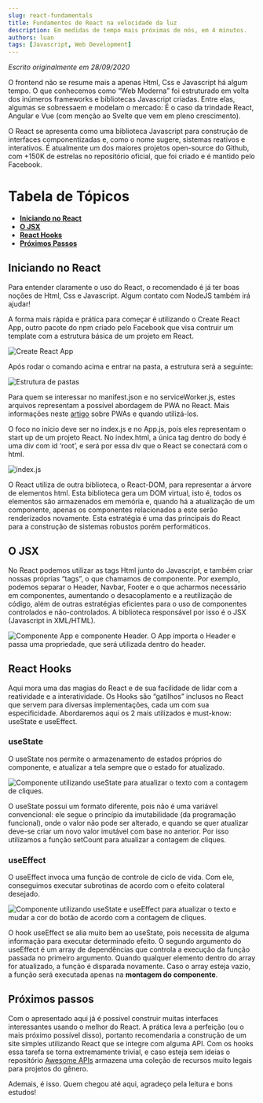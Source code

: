 ```yaml
---
slug: react-fundamentals
title: Fundamentos de React na velocidade da luz
description: Em medidas de tempo mais próximas de nós, em 4 minutos.
authors: luan
tags: [Javascript, Web Development]
---
```


*Escrito originalmente em 28/09/2020*

O frontend não se resume mais a apenas Html, Css e Javascript há algum tempo. O que conhecemos como “Web Moderna” foi estruturado em volta dos inúmeros frameworks e bibliotecas Javascript criadas.
Entre elas, algumas se sobressaem e modelam o mercado: É o caso da trindade React, Angular e Vue (com menção ao Svelte que vem em pleno crescimento).

<!--truncate-->

O React se apresenta como uma biblioteca Javascript para construção de interfaces componentizadas e, como o nome sugere, sistemas reativos e interativos. É atualmente um dos maiores projetos open-source do Github, com +150K de estrelas no repositório oficial, que foi criado e é mantido pelo Facebook.

# Tabela de Tópicos
- [**Iniciando no React**](#iniciando-no-react)
- [**O JSX**](#o-jsx)
- [**React Hooks**](#react-hooks)
- [**Próximos Passos**](#próximos-passos)

## Iniciando no React
Para entender claramente o uso do React, o recomendado é já ter boas noções de Html, Css e Javascript. Algum contato com NodeJS também irá ajudar!

A forma mais rápida e prática para começar é utilizando o Create React App, outro pacote do npm criado pelo Facebook que visa contruir um template com a estrutura básica de um projeto em React.

![Create React App](./react-fundamentals-1.png)

Após rodar o comando acima e entrar na pasta, a estrutura será a seguinte:

![Estrutura de pastas](./react-fundamentals-2.png)

Para quem se interessar no manifest.json e no serviceWorker.js, estes arquivos representam a possível abordagem de PWA no React. Mais informações neste [artigo](https://medium.com/@victoriwakawa/como-transformar-sua-aplica%C3%A7%C3%A3o-reactjs-em-um-pwa-e-ser%C3%A1-que-voc%C3%AA-deve-fazer-isso-567a8552c96d) sobre PWAs e quando utilizá-los.

O foco no início deve ser no index.js e no App.js, pois eles representam o start up de um projeto React. No index.html, a única tag dentro do body é uma div com id ‘root’, e será por essa div que o React se conectará com o html.

![index.js](./react-fundamentals-3.png)

O React utiliza de outra biblioteca, o React-DOM, para representar a árvore de elementos html. Esta biblioteca gera um DOM virtual, isto é, todos os elementos são armazenados em memória e, quando há a atualização de um componente, apenas os componentes relacionados a este serão renderizados novamente. Esta estratégia é uma das principais do React para a construção de sistemas robustos porém performáticos.

## O JSX
No React podemos utilizar as tags Html junto do Javascript, e também criar nossas próprias “tags”, o que chamamos de componente. Por exemplo, podemos separar o Header, Navbar, Footer e o que acharmos necessário em componentes, aumentando o desacoplamento e a reutilização de código, além de outras estratégias eficientes para o uso de componentes controlados e não-controlados. A biblioteca responsável por isso é o JSX (Javascript in XML/HTML).

![Componente App e componente Header. O App importa o Header e passa uma propriedade, que será utilizada dentro do header.](./react-fundamentals-4.png)

## React Hooks
Aqui mora uma das magias do React e de sua facilidade de lidar com a reatividade e a interatividade. Os Hooks são “gatilhos” inclusos no React que servem para diversas implementações, cada um com sua especificidade. Abordaremos aqui os 2 mais utilizados e must-know: useState e useEffect.

### useState

O useState nos permite o armazenamento de estados próprios do componente, e atualizar a tela sempre que o estado for atualizado.

![Componente utilizando useState para atualizar o texto com a contagem de cliques.](./react-fundamentals-5.png)

O useState possui um formato diferente, pois não é uma variável convencional: ele segue o princípio da imutabilidade (da programação funcional), onde o valor não pode ser alterado, e quando se quer atualizar deve-se criar um novo valor imutável com base no anterior. Por isso utilizamos a função setCount para atualizar a contagem de cliques.

### useEffect

O useEffect invoca uma função de controle de ciclo de vida. Com ele, conseguimos executar subrotinas de acordo com o efeito colateral desejado.

![Componente utilizando useState e useEffect para atualizar o texto e mudar a cor do botão de acordo com a contagem de cliques.](./react-fundamentals-6.png)

O hook useEffect se alia muito bem ao useState, pois necessita de alguma informação para executar determinado efeito. O segundo argumento do useEffect é um array de dependências que controla a execução da função passada no primeiro argumento. Quando qualquer elemento dentro do array for atualizado, a função é disparada novamente. Caso o array esteja vazio, a função será executada apenas na **montagem do componente**.

## Próximos passos

Com o apresentado aqui já é possível construir muitas interfaces interessantes usando o melhor do React. A prática leva a perfeição (ou o mais próximo possível disso), portanto recomendaria a construção de um site simples utilizando React que se integre com alguma API. Com os hooks essa tarefa se torna extremamente trivial, e caso esteja sem ideias o repositório [Awesome APIs](https://github.com/TonnyL/Awesome_APIs) armazena uma coleção de recursos muito legais para projetos do gênero.

Ademais, é isso. Quem chegou até aqui, agradeço pela leitura e bons estudos!